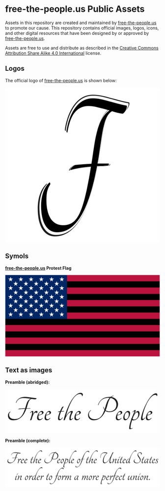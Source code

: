 # free-the-people.us Public Assets

Assets in this repository are created and maintained by [free-the-people.us](https://free-the-people.us) to promote our cause. This repository contains official images, logos, icons, and other digital resources that have been designed by or approved by [free-the-people.us](https://free-the-people.us).

Assets are free to use and distribute as described in the [Creative Commons Attribution Share Alike 4.0 International](./license.txt) license.

## Logos

The official logo of [free-the-people.us](https://free-the-people.us) is shown below:


![free-the-people.us official logo image. The image is a stylized letter "F" in black text on a transparent background. The top and the bottom of the letter have extra lines above and below as if a larger copy of the letter is placed behind it and partially obscured by a white outline.](./logos/free-the-people/logo.png)

## Symols

**[free-the-people.us](https://free-the-people.us) Protest Flag**

![A modified American flag in the vertical orientation. The white stripes of the original flag have been replaced with black stripes](./symbols/protest-flag.jpg)

## Text as images

**Preamble (abridged):**

![Stylized script, similar to that used in the United States Constitution, containing the text "Free the People"](./text/preamble-abridged.png)

**Preamble (complete):**

![Stylized script, similar to that used in the United States Constitution, containing the text "Free the People of the United States in order to create a more perfect union."](./text/preamble.png)